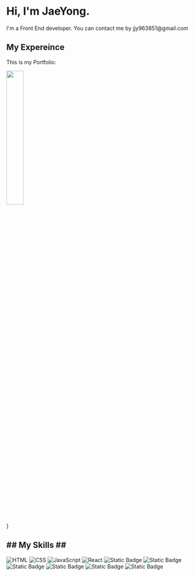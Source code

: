 


<div>
    


<h1 color="#004e98"> Hi, I'm JaeYong.  </h1>
I'm a Front End developer.
You can contact me by jjy963851@gmail.com 

<h2> My Expereince </h2>





This is my Portfolio:

<img src="https://github.com/jjy963851/jjy963851/assets/35151515/a3c72323-03fc-4173-9bbb-0de0a63e8299.png" width="30%" />


}

<h2> ## My Skills ## </h2>
</div>


![HTML](https://img.shields.io/badge/-HTML-F05032?styles=for-thebadge&logo=html&logoColor=ffffff)
![CSS](https://img.shields.io/badge/-CSS-007ACC?style=for-the-badge&logo=css)
![JavaScript](https://img.shields.io/badge/-JavaScript-%23F7DF1C?style=for-the-badge)
![React](https://img.shields.io/badge/-React-222222?style=for-the-badge&logo=react)
![Static Badge](https://img.shields.io/badge/NextJS-violet)
![Static Badge](https://img.shields.io/badge/React_Native-blue)
![Static Badge](https://img.shields.io/badge/Tailwind_CSS-%20skyblue)
![Static Badge](https://img.shields.io/badge/Redux-%20navy)
![Static Badge](https://img.shields.io/badge/Recoil-%20yellow)
![Static Badge](https://img.shields.io/badge/FireBase-%20orange)






